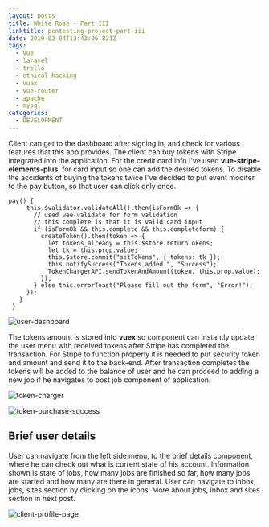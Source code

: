 ```yaml
---
layout: posts
title: White Rose - Part III
linktitle: pentesting-project-part-iii
date: 2019-02-04T13:43:06.821Z
tags:
  - vue
  - laravel
  - trello
  - ethical hacking
  - vuex
  - vue-router
  - apache
  - mysql
categories:
  - DEVELOPMENT
---
```

Client can get to the dashboard after signing in, and check for various features that this app provides. The client can buy tokens with Stripe integrated into the application. For the credit card info I've used **vue-stripe-elements-plus**, for card input so one can add the desired tokens. To disable the accidents of buying the tokens twice I've decided to put event modifer to the pay button, so that user can click only once. 

```
pay() {
     this.$validator.validateAll().then(isFormOk => {
       // used vee-validate for form validation
       // this complete is that it is valid card input
       if (isFormOk && this.complete && this.completeform) {
         createToken().then(token => {
           let tokens_already = this.$store.returnTokens;
           let tk = this.prop.value;
           this.$store.commit("setTokens", { tokens: tk });
           this.notifySuccess("Tokens added.", "Success");
           TokenChargerAPI.sendTokenAndAmount(token, this.prop.value);
         });
       } else this.errorToast("Please fill out the form", "Error!");
     });
   }
 }
```

![user-dashboard](/img/info-user-menu-client.png "Client checking details of post job component")

The tokens amount is stored into **vuex** so component can instantly update the user menu with received tokens after Stripe has completed the transaction. For Stripe to function properly it is needed to put security token and amount and send it to the back-end. After transaction completes the tokens will be added to the balance of user and he can proceed to adding a new job if he navigates to post job component of application.

![token-charger](/img/token-charger.png "Purchasing tokens as client")

![token-purchase-success](/img/token_purchase_success.png "Successful purchase of tokens")

## Brief user details

User can navigate from the left side menu, to the brief details component, where he can check out what is current state of his account. Information shown is state of jobs, how many jobs are finished so far, how many jobs are started and how many are there in general. User can navigate to inbox, jobs, sites section by clicking on the icons. More about jobs, inbox and sites section in next post. 

![client-profile-page](/img/profile-page.png "Brief user details")

